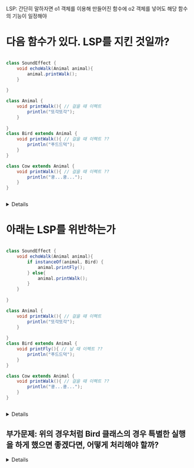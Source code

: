 LSP: 간단히 말하자면 o1 객체를 이용해 만들어진 함수에 o2 객체를 넣어도 해당 함수의 기능이 일정해야

# 다음 함수가 있다. LSP를 지킨 것일까?

```java

class SoundEffect {
    void echoWalk(Animal animal){
        animal.printWalk();
    }
    
}

class Animal {
    void printWalk(){ // 걸을 때 이펙트
        println("또각또각");
    }
    
}
class Bird extends Animal {
    void printWalk(){ // 걸을 때 이펙트 ?? 
        println("푸드드덕");
    }
}

class Cow extends Animal {
    void printWalk(){ // 걸을 때 이펙트 ?? 
        println("쿵...쿵...");
    }
}



```

<details>

1. SoundEffect의 echoWalk 함수가 어떤 Animal type을 사용하던 신경쓰지 않는다 
2. 다만, 언젠가 문제가 발생할듯? 나는 새에 printWalk를 호출하다니. 디자인 principle에선 안걸리는듯?
   - SRP
   - OCP
   - LSP
   - ISP
   - DIP


</details>


# 아래는 LSP를 위반하는가

```java

class SoundEffect {
    void echoWalk(Animal animal){
        if instanceOf(animal, Bird) {
            animal.printFly();
        } else{
            animal.printWalk();
        }
    }
    
}

class Animal {
    void printWalk(){ // 걸을 때 이펙트
        println("또각또각");
    }
    
}
class Bird extends Animal {
    void printFly(){ // 날 때 이펙트 ?? 
        println("푸드드덕");
    }
}

class Cow extends Animal {
    void printWalk(){ // 걸을 때 이펙트 ?? 
        println("쿵...쿵...");
    }
}



```



<details>

이 경우 LSP를 위반한다. 타입에 의존성이 생겨버린다. 
- 하지만, Bird를 extend 하는 경우가 더 있었다면 나는 LSP 라고 할래? 
- 생성자에 if 문 쓰는것을 지양하는 게 클린 코드, 그게 다 LSP 때문이었나봄. 
```java
class ChamSay extends Bird {
    void printFly(){ // 날 때 이펙트 ?? 
        println("포도도독");
    }
}

class Dakk extends Bird {
    void printFly(){ // 날 때 이펙트 ?? 
        println("파다다닥");
    }
}

```


</details>


## 부가문제: 위의 경우처럼 Bird 클래스의 경우 특별한 실행을 하게 했으면 좋겠다면, 어떻게 처리해야 할까?

<details>

- 책에서 나온 바로는 Dispatch Format을 적어서, 클래스 정보가 특정 expression에 맞다면(ex. regex) 특정 포맷을 사용하도록 한다.
  - 코드는 항상 가만히 있고, 들어오는 클래스 정보가 하드코딩되는 것은 모두 static 파일로 막을 수 있다.


</details>


